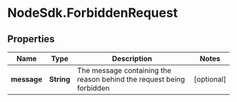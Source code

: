 # NodeSdk.ForbiddenRequest

## Properties

Name | Type | Description | Notes
------------ | ------------- | ------------- | -------------
**message** | **String** | The message containing the reason behind the request being forbidden | [optional] 


